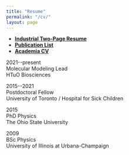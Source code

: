 ```yaml
---
title: "Resume"
permalink: "/cv/"
layout: page
---
```


* **[Industrial Two-Page Resume](/docs/resume/LinYH_Resume.pdf)**  
* **[Publication List](/docs/publication/LinYH_Pubs.pdf)**  
* **[Academia CV](https://individual.utoronto.ca/yihsuanlin/LinYH_CV.pdf)**  
   
   
2021--present  
Molecular Modeling Lead  
HTuO Biosciences  

2015--2021  
Postdoctoral Fellow  
University of Toronto / Hospital for Sick Children  

2015          
PhD Physics  
The Ohio State University  

2009  
BSc Physics  
University of Illinois at Urbana-Champaign 


